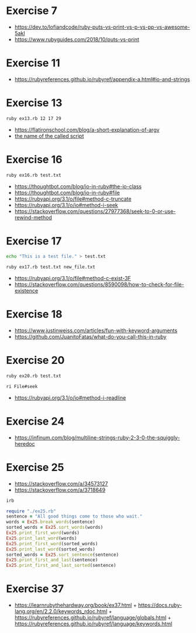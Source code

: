 # Exercise 7

- https://dev.to/lofiandcode/ruby-puts-vs-print-vs-p-vs-pp-vs-awesome-5akl
- https://www.rubyguides.com/2018/10/puts-vs-print

# Exercise 11

- https://rubyreferences.github.io/rubyref/appendix-a.html#io-and-strings

# Exercise 13

```bash
ruby ex13.rb 12 17 29
```

- https://flatironschool.com/blog/a-short-explanation-of-argv
- [the name of the called script](https://stackoverflow.com/a/4835877/18235104)

# Exercise 16

```bash
ruby ex16.rb test.txt
```

- https://thoughtbot.com/blog/io-in-ruby#the-io-class
- https://thoughtbot.com/blog/io-in-ruby#file
- https://rubyapi.org/3.1/o/file#method-c-truncate
- https://rubyapi.org/3.1/o/io#method-i-seek
- https://stackoverflow.com/questions/27977368/seek-to-0-or-use-rewind-method

# Exercise 17

```bash
echo "This is a test file." > test.txt
```

```bash
ruby ex17.rb test.txt new_file.txt
```

- https://rubyapi.org/3.1/o/file#method-c-exist-3F
- https://stackoverflow.com/questions/8590098/how-to-check-for-file-existence

# Exercise 18

- https://www.justinweiss.com/articles/fun-with-keyword-arguments
- https://github.com/JuanitoFatas/what-do-you-call-this-in-ruby

# Exercise 20

```bash
ruby ex20.rb test.txt
```

```bash
ri File#seek
```

- https://rubyapi.org/3.1/o/io#method-i-readline

# Exercise 24

- https://infinum.com/blog/multiline-strings-ruby-2-3-0-the-squiggly-heredoc

# Exercise 25

- https://stackoverflow.com/a/34573127
- https://stackoverflow.com/a/3718649

```bash
irb
```

```ruby
require "./ex25.rb"
sentence = "All good things come to those who wait."
words = Ex25.break_words(sentence)
sorted_words = Ex25.sort_words(words)
Ex25.print_first_word(words)
Ex25.print_last_word(words)
Ex25.print_first_word(sorted_words)
Ex25.print_last_word(sorted_words)
sorted_words = Ex25.sort_sentence(sentence)
Ex25.print_first_and_last(sentence)
Ex25.print_first_and_last_sorted(sentence)
```

# Exercise 37

- https://learnrubythehardway.org/book/ex37.html + https://docs.ruby-lang.org/en/2.2.0/keywords_rdoc.html + https://rubyreferences.github.io/rubyref/language/globals.html + https://rubyreferences.github.io/rubyref/language/keywords.html
